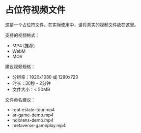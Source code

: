 # 占位符视频文件

这是一个占位符文件。在实际使用中，请将真实的视频文件放在这里。

支持的视频格式：
- MP4 (推荐)
- WebM
- MOV

建议视频规格：
- 分辨率：1920x1080 或 1280x720
- 时长：30秒 - 2分钟
- 文件大小：< 50MB

文件命名建议：
- real-estate-tour.mp4
- ar-game-demo.mp4
- hololens-demo.mp4
- metaverse-gameplay.mp4
